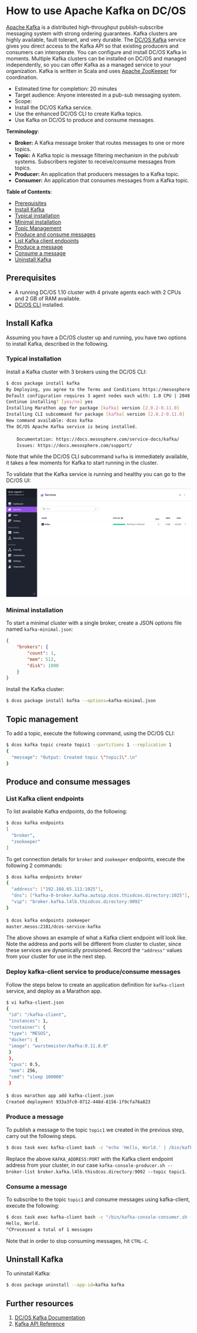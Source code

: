 # How to use Apache Kafka on DC/OS

[Apache Kafka](https://kafka.apache.org/) is a distributed high-throughput publish-subscribe messaging system with strong ordering guarantees. Kafka clusters are highly available, fault tolerant, and very durable. The [DC/OS Kafka](https://docs.mesosphere.com/service-docs/kafka/) service gives you direct access to the Kafka API so that existing producers and consumers can interoperate. You can configure and install DC/OS Kafka in moments. Multiple Kafka clusters can be installed on DC/OS and managed independently, so you can offer Kafka as a managed service to your organization. Kafka is written in Scala and uses [Apache ZooKeeper](https://zookeeper.apache.org/) for coordination.

- Estimated time for completion: 20 minutes
- Target audience: Anyone interested in a pub-sub messaging system.
- Scope:
 - Install the DC/OS Kafka service.
 - Use the enhanced DC/OS CLI to create Kafka topics.
 - Use Kafka on DC/OS to produce and consume messages.

**Terminology**:

- **Broker:** A Kafka message broker that routes messages to one or more topics.
- **Topic:** A Kafka topic is message filtering mechanism in the pub/sub systems. Subscribers register to receive/consume messages from topics.
- **Producer:** An application that producers messages to a Kafka topic.
- **Consumer:** An application that consumes messages from a Kafka topic.

**Table of Contents**:

- [Prerequisites](#prerequisites)
- [Install Kafka](#install-kafka)
 - [Typical installation](#typical-installation)
 - [Minimal installation](#minimal-installation)
- [Topic Management](#topic-management)
- [Produce and consume messages](#produce-and-consume-messages)
 - [List Kafka client endpoints](#list-kafka-client-endpoints)
 - [Produce a message](#produce-a-message)
 - [Consume a message](#consume-a-message)
- [Uninstall Kafka](#uninstall-kafka)

## Prerequisites

- A running DC/OS 1.10 cluster with 4 private agents each with 2 CPUs and 2 GB of RAM available.
- [DC/OS CLI](https://dcos.io/docs/1.10/usage/cli/install/) installed.

## Install Kafka

Assuming you have a DC/OS cluster up and running, you have two options to install Kafka, described in the following.

### Typical installation

Install a Kafka cluster with 3 brokers using the DC/OS CLI:

```bash
$ dcos package install kafka
By Deploying, you agree to the Terms and Conditions https://mesosphere.com/catalog-terms-conditions/#certified-services
Default configuration requires 3 agent nodes each with: 1.0 CPU | 2048 MB MEM | 1 5000 MB Disk
Continue installing? [yes/no] yes
Installing Marathon app for package [kafka] version [2.0.2-0.11.0]
Installing CLI subcommand for package [kafka] version [2.0.2-0.11.0]
New command available: dcos kafka
The DC/OS Apache Kafka service is being installed.

	Documentation: https://docs.mesosphere.com/service-docs/kafka/
	Issues: https://docs.mesosphere.com/support/
```

Note that while the DC/OS CLI subcommand `kafka` is immediately available, it takes a few moments for Kafka to start running in the cluster.

To validate that the Kafka service is running and healthy you can go to the DC/OS UI:

![Services](img/services.png)

### Minimal installation

To start a minimal cluster with a single broker, create a JSON options file named `kafka-minimal.json`:

```json
{
    "brokers": {
        "count": 1,
        "mem": 512,
        "disk": 1000
    }
}
```
Install the Kafka cluster:

```bash
$ dcos package install kafka --options=kafka-minimal.json
```

## Topic management

To add a topic, execute the following command, using the DC/OS CLI:

```bash
$ dcos kafka topic create topic1 --partitions 1 --replication 1
{
  "message": "Output: Created topic \"topic1\".\n"
}
```
## Produce and consume messages

### List Kafka client endpoints

To list available Kafka endpoints, do the following:

```bash
$ dcos kafka endpoints
[
  "broker",
  "zookeeper"
]
```

To get connection details for `broker` and `zookeeper` endpoints, execute the following 2 commands:

```bash
$ dcos kafka endpoints broker
{
  "address": ["192.168.65.111:1025"],
  "dns": ["kafka-0-broker.kafka.autoip.dcos.thisdcos.directory:1025"],
  "vip": "broker.kafka.l4lb.thisdcos.directory:9092"
}

$ dcos kafka endpoints zookeeper
master.mesos:2181/dcos-service-kafka
```

The above shows an example of what a Kafka client endpoint will look like. Note the address and ports will be different from cluster to cluster, since these services are dynamically provisioned. Record the `"address"` values from your cluster for use in the next step.

### Deploy kafka-client service to produce/consume messages

Follow the steps below to create an application definition for `kafka-client` service, and deploy as a Marathon app.
```bash
$ vi kafka-client.json
{
 "id": "/kafka-client",
 "instances": 1,
 "container": {
 "type": "MESOS",
 "docker": {
 "image": "wurstmeister/kafka:0.11.0.0"
 }
 },
 "cpus": 0.5,
 "mem": 256,
 "cmd": "sleep 100000"
 }

$ dcos marathon app add kafka-client.json
Created deployment 933a3fc0-0712-448d-8156-1f9cfa76a823
```

### Produce a message

To publish a message to the topic `topic1` we created in the previous step, carry out the following steps.

```bash
$ dcos task exec kafka-client bash -c "echo 'Hello, World.' | /bin/kafka-console-producer.sh --broker-list KAFKA_ADDRESS:PORT --topic topic1"
```

Replace the above `KAFKA_ADDRESS:PORT` with the Kafka client endpoint address from your cluster, in our case `kafka-console-producer.sh --broker-list broker.kafka.l4lb.thisdcos.directory:9092 --topic topic1`.

### Consume a message

To subscribe to the topic `topic1` and consume messages using kafka-client, execute the following:

```bash
$ dcos task exec kafka-client bash -c "/bin/kafka-console-consumer.sh --zookeeper master.mesos:2181/dcos-service-kafka --topic topic1 --from-beginning"
Hello, World.
^CProcessed a total of 1 messages
```

Note that in order to stop consuming messages, hit `CTRL-C`.

## Uninstall Kafka

To uninstall Kafka:

```bash
$ dcos package uninstall --app-id=kafka kafka
```

## Further resources

1. [DC/OS Kafka Documentation](https://github.com/mesosphere/dcos-kafka-service/blob/master/README.md)
1. [Kafka API Reference](https://kafka.apache.org/documentation.html)
